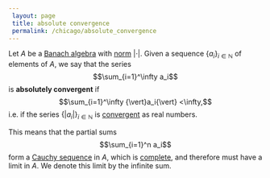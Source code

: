 ```yaml
---
 layout: page
 title: absolute convergence
 permalink: /chicago/absolute_convergence
---
```

Let $A$ be a [Banach algebra](https://mathgloss.github.io/MathGloss/chicago/Banach_algebra) with [norm](https://mathgloss.github.io/MathGloss/chicago/norm) ${\vert}\cdot {\vert}$. Given a sequence $\{a_i\}_{i\in \mathbb N}$ of elements of $A$, we say that the series $$\sum_{i=1}^\infty a_i$$ is **absolutely convergent** if $$\sum_{i=1}^\infty {\vert}a_i{\vert} <\infty,$$ i.e. if the series $\{{\vert}a_i{\vert}\}_{i\in\mathbb N}$ is [convergent](https://mathgloss.github.io/MathGloss/chicago/series_convergence) as real numbers.

This means that the partial sums $$\sum_{i=1}^n a_i$$ form a [Cauchy sequence](https://mathgloss.github.io/MathGloss/chicago/Cauchy_sequence) in $A$, which is [complete](https://mathgloss.github.io/MathGloss/chicago/complete_metric_space), and therefore must have a limit in $A$. We denote this limit by the infinite sum. 